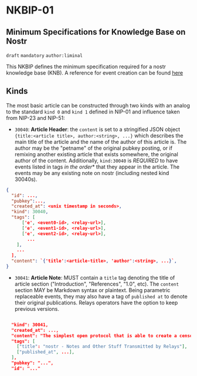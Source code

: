 # NKBIP-01
## Minimum Specifications for Knowledge Base on Nostr

`draft` `mandatory` `author:liminal`

This NKBIP defines the minimum specification required for a nostr knowledge base  (KNB). A reference for event creation can be found [here](https://github.com/limina1/upload_files/blob/main/src/upload.ts)

## Kinds
The most basic article can be constructed through two kinds with an analog to the standard `kind 0` and `kind 1` defined in NIP-01 and influence taken from NIP-23 and NIP-51: 

- `30040`: **Article Header**: the `content` is set to a stringified JSON object `{title:<article title>, author:<string>, ...}` which describes the main title of the article and the name of the author of this article is. The author may be the "petname" of the original pubkey posting, or if remixing another existing article that exists somewhere, the original author of the content. Additionally, `kind:30040` is *REQUIRED* to have events listed in tags *in the order** that they appear in the article. The events may be any existing note on nostr (including nested kind 30040s).

```json
{
  "id": ...,
  "pubkey":...,
  "created_at": <unix timestamp in seconds>,
  "kind": 30040,
  "tags": [
      ['e', <event0-id>, <relay-url>],
      ['e', <event1-id>, <relay-url>],
      ['e', <event2-id>, <relay-url>],
        ...
    ],
    ...
  ],
  "content": `{'title':<article-title>, 'author':<string>, ...}`,
}
```

- `30041`: **Article Note**: MUST contain a `title` tag denoting the title of article section ("Introduction", "References", "1.0", etc). The `content` section MAY be Markdown syntax or plaintext. Being parametric replaceable events, they may also have a tag of `published at` to denote their original publications. Relays operators have the option to keep previous versions.

```json

  "kind": 30041,
  "created_at": ...,
  "content": "The simplest open protocol that is able to create a censorship-resistant global "social" network once and for all.\n\nIt doesn't rely on any trusted central server, hence it is resilient; it is based on cryptographic keys and signatures, so it is tamperproof; it does not rely on P2P techniques, and therefore it works."
  "tags": [
    ["title": "nostr - Notes and Other Stuff Transmitted by Relays"],
    ["published_at", ...],
  ],
  "pubkey": "...",
  "id": "..."

```
